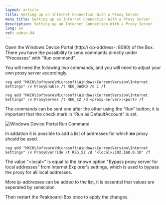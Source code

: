 ```yaml
---
layout: article
title: Setting up an Internet Connection With a Proxy Server
menu_title: Setting up an Internet Connection With a Proxy Server
description: Setting up an Internet Connection With a Proxy Server
lang: en
ref: admin-04
---
```


Open the Windows Device Portal (http://<ip-address-<peakboard>: 8080) of the Box.
There you have the possibility to send commands directly under “Processes” with “Run command”.

You will need the following two commands, and you will need to adjust your own proxy server accordingly.


```
reg add "HKCU\Software\Microsoft\Windows\CurrentVersion\Internet Settings" /v ProxyEnable /t REG_DWORD /d 1 /f
```


```
reg add "HKCU\Software\Microsoft\Windows\CurrentVersion\Internet Settings" /v ProxyServer /t REG_SZ /d <proxy-server>:<port> /f
```

The commands can be sent one after the other using the “Run” button; it is important that the check mark in “Run as DefaultAccount” is set.

![Windows Device Portal Run Command](/assets/images/admin/internet-setup/proxy.png)

In addation it is possible to add a list of addresses for which **no** proxy should be used.

```
reg add "HKCU\Software\Microsoft\Windows\CurrentVersion\Internet Settings" /v ProxyOverride /t REG_SZ /d "<local>;192.168.0.10" /f
```

The value "\<local\>" is equal to the known option "Bypass proxy server for local addresses" from Internet Explorer's settings, which is used to bypass the proxy for all local addresses.

More ip-addresses can be added to the list, it is essential that values are seperated by semicolon.

Then restart the Peakboard-Box once to apply the changes.

